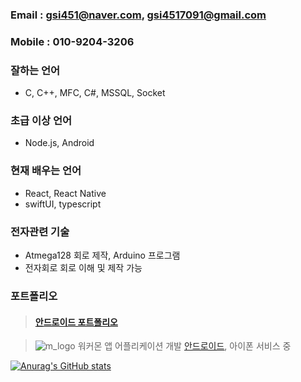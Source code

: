 ### Email : gsi451@naver.com, gsi4517091@gmail.com
### Mobile : 010-9204-3206

### 잘하는 언어
- C, C++, MFC, C#, MSSQL, Socket

### 초급 이상 언어
- Node.js, Android

### 현재 배우는 언어
- React, React Native
- swiftUI, typescript

### 전자관련 기술
- Atmega128 회로 제작, Arduino 프로그램
- 전자회로 회로 이해 및 제작 가능

### 포트폴리오
> #### [안드로이드 포트폴리오](https://gsi451.github.io/gsi451/Portfolio/android/Androidportfolio.html)

> ![m_logo](https://user-images.githubusercontent.com/119641015/224465580-0a0890e3-94d0-4d0b-a50a-a70222b2a8a7.png) 워커몬 앱 어플리케이션 개발
> [안드로이드](https://play.google.com/store/apps/details?id=com.workermon.jobgood), 아이폰 서비스 중

[![Anurag's GitHub stats](https://github-readme-stats.vercel.app/api?username=gsi451)](https://github.com/gsi451/github-readme-stats)
